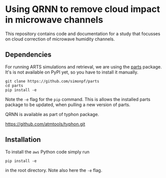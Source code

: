 # Using QRNN to remove cloud impact in microwave channels

This repository contains code and documentation for a study that focusses on cloud correction of microwave humidity channels.


## Dependencies

For running ARTS simulations and retrieval, we are using the [parts](https://github.com/simonpf/parts) package.
It's is not available on PyPI yet, so you have to install it manually.

````
git clone https://github.com/simonpf/parts
cd parts
pip install -e
````

Note the `-e` flag for the `pip` command. This is allows the installed parts package to be updated, when
pulling a new version of parts.
 
QRNN is available as part of typhon package. 

https://github.com/atmtools/typhon.git


## Installation

To install the `aws` Python code simply run

````
pip install -e
````

in the root directory. Note also here the `-e` flag.

